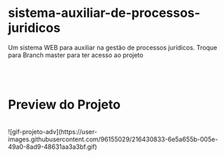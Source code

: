 # sistema-auxiliar-de-processos-juridicos
Um sistema  WEB para auxiliar na gestão de processos jurídicos.
Troque para Branch master para ter acesso ao projeto

<br>
<br>

# Preview do Projeto

<br>
![gif-projeto-adv](https://user-images.githubusercontent.com/96155029/216430833-6e5a655b-005e-49a0-8ad9-48631aa3a3bf.gif)
